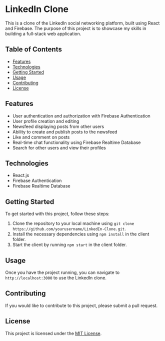 # LinkedIn Clone

This is a clone of the LinkedIn social networking platform, built using React and Firebase. The purpose of this project is to showcase my skills in building a full-stack web application.

## Table of Contents

- [Features](#features)
- [Technologies](#technologies)
- [Getting Started](#getting-started)
- [Usage](#usage)
- [Contributing](#contributing)
- [License](#license)

## Features

- User authentication and authorization with Firebase Authentication
- User profile creation and editing
- Newsfeed displaying posts from other users
- Ability to create and publish posts to the newsfeed
- Like and comment on posts
- Real-time chat functionality using Firebase Realtime Database
- Search for other users and view their profiles

## Technologies

- React.js
- Firebase Authentication
- Firebase Realtime Database

## Getting Started

To get started with this project, follow these steps:

1. Clone the repository to your local machine using `git clone https://github.com/yourusername/LinkedIn-Clone.git`.
2. Install the necessary dependencies using `npm install` in the client folder.
3. Start the client by running `npm start` in the client folder.

## Usage

Once you have the project running, you can navigate to `http://localhost:3000` to use the LinkedIn clone.

## Contributing

If you would like to contribute to this project, please submit a pull request.

## License

This project is licensed under the [MIT License](https://opensource.org/licenses/MIT).

